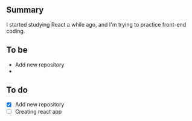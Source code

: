 ## Summary
I started studying React a while ago, and I'm trying to practice front-end coding.

## To be
+ Add new repository
+ 

## To do

- [x] Add new repository
- [ ] Creating react app
